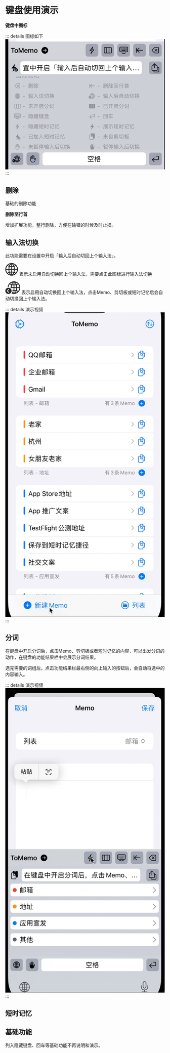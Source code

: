 # 键盘使用演示

**键盘中图标**

::: details 图标如下
![keyboard-icons-description.jpg](/images/keyboard/keyboard-icons-description.jpg)
:::

## 删除
基础的删除功能

**删除至行首**

增加扩展功能，整行删除，方便在输错的时候及时止损。

## 输入法切换

此功能需要在设置中开启「输入后自动切回上个输入法」。

![globe](/images/keyboard/globe@2x.png)
表示未启用自动切换回上个输入法，需要点击此图标进行输入法切换

![globe.badge.chevron.backward](/images/keyboard/globe.badge.chevron.backward@2x.png)
表示启用自动切换回上个输入法，点击Memo、剪切板或短时记忆后会自动切换回上个输入法。

::: details 演示视频
![keyboard-auto-switch-demo.gif](/images/keyboard/keyboard-auto-switch-demo.gif)
:::

## 分词
在键盘中开启分词后，点击Memo、剪切板或者短时记忆的内容，可以出发分词的动作，在键盘的功能结果栏中会展示分词结果。

选完需要的词组后，点击功能结果栏最右侧的向上输入的按钮后，会自动将选中的内容输入。

::: details 演示视频
![keyboard-participles-demo.gif](/images/keyboard/keyboard-participles-demo.gif)
:::

## 短时记忆

## 基础功能
列入隐藏键盘、回车等基础功能不再说明和演示。

